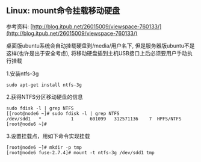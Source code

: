 ## Linux: mount命令挂载移动硬盘

参考资料: [http://blog.itpub.net/26015009/viewspace-760133/](http://blog.itpub.net/26015009/viewspace-760133/)

桌面版ubuntu系统会自动挂载硬盘到/media/用户名下, 但是服务器版ubuntu不是这样(也许是出于安全考虑), 将移动硬盘插到主机USB接口上后必须要用户手动执行挂载

1.安装ntfs-3g
```shell
sudo apt-get install ntfs-3g
```

2.获得NTFS分区移动硬盘的信息
```shell
sudo fdisk -l | grep NTFS
[[root@node6 ~]# sudo fdisk -l | grep NTFS
/dev/sdd1   *           1      601099   312571136    7  HPFS/NTFS
[root@node6 ~]#
```

3.设置挂载点，用如下命令实现挂载
```shell
[root@node6 ~]# mkdir -p tmp
[root@node6 fuse-2.7.4]# mount -t ntfs-3g /dev/sdd1 tmp
```

